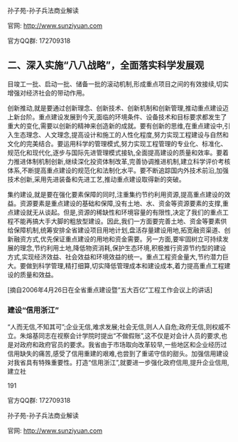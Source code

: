 孙子苑-孙子兵法商业解读

官网: http://www.sunziyuan.com

官方QQ群: 172709318

## 二、深入实施“八八战略”，全面落实科学发展观

目竣工一批、启动一批、储备一批的滚动机制,形成重点项目之间的有效接续,切实增强对经济社会的带动作用。

创新推动,就是要通过创新理念、创新技术、创新机制和创新管理,推动重点建设迈上新台阶。重点建设发展到今天,面临的环境条件、设备技术和目标要求都发生了重大的变化,需要以创新的精神来创造新的成就。要有创新的思维,在重点建设中,引入生态理念、人文理念,提高设计和施工的人性化程度,努力实现工程建设与自然和文化的完美结合。要运用科学的管理模式,努力实现工程管理的专业化、标准化、规范化和现代化,逐步与国际先进管理模式接轨,全面提高建设的质量和效率。要着力推进体制机制创新,继续深化投资体制改革,完善协调推进机制,建立科学评价考核体系,不断提高重点建设的规范化和法制化水平。要不断追踪国内外技术前沿,加强技术创新,采用先进装备和先进工艺,推动重点建设取得新的突破。

集约建设,就是要在强化要素保障的同时,注重集约节约利用资源,提高重点建设的效益。资源要素是重点建设的基础和保障,没有土地、水、资金等资源要素的支撑,重点建设就无从谈起。但是,资源的稀缺性和环境容量的有限性,决定了我们的重点工程不能再搞大手大脚的粗放型建设。因此,我们一方面要完善土地、资金等要素供给保障机制,统筹安排全省建设项目用地计划,盘活存量建设用地,拓宽融资渠道、创新融资方式,优先保证重点建设的用地和资金需要。另一方面,要牢固树立可持续发展的理念,节约利用土地,降低物资消耗,保护生态环境,积极推行资源节约型的建设方式,实现经济效益、社会效益和环境效益的统一。重点工程资金量大,节约潜力巨大。要做到科学管理,精打细算,切实降低管理成本和建设成本,着力提高重点工程建设的质量和效益。

[摘自2006年4月26日在全省重点建设暨“五大百亿”工程工作会议上的讲话]

### 建设“信用浙江”

“人而无信,不知其可”;企业无信,难求发展;社会无信,则人人自危;政府无信,则权威不立。朱熔基同志在视察会计学院时提出“不做假账”,这不仅是对会计人员的要求,也是对政府和政府官员的要求。我省由于市场取向改革较早,一些地区和企业经历过信用缺失的痛苦,感受了信用重建的艰难,也尝到了重诺守信的甜头。加强信用建设对我省具有特殊重要性。打造“信用浙江”,就要进一步强化政府信用,提升企业信用,建立社

191

官方QQ群: 172709318

孙子苑-孙子兵法商业解读

官网: http://www.sunziyuan.com